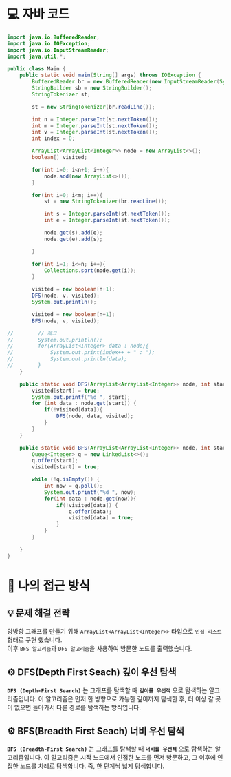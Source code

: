 <!-- 꾸미는데 있어 ChatGPT를 사용하였습니다. -->
# 💻 자바 코드
```java
import java.io.BufferedReader;
import java.io.IOException;
import java.io.InputStreamReader;
import java.util.*;

public class Main {
    public static void main(String[] args) throws IOException {
        BufferedReader br = new BufferedReader(new InputStreamReader(System.in));
        StringBuilder sb = new StringBuilder();
        StringTokenizer st;

        st = new StringTokenizer(br.readLine());

        int n = Integer.parseInt(st.nextToken());
        int m = Integer.parseInt(st.nextToken());
        int v = Integer.parseInt(st.nextToken());
        int index = 0;

        ArrayList<ArrayList<Integer>> node = new ArrayList<>();
        boolean[] visited;

        for(int i=0; i<n+1; i++){
            node.add(new ArrayList<>());
        }

        for(int i=0; i<m; i++){
            st = new StringTokenizer(br.readLine());

            int s = Integer.parseInt(st.nextToken());
            int e = Integer.parseInt(st.nextToken());

            node.get(s).add(e);
            node.get(e).add(s);

        }

        for(int i=1; i<=n; i++){
            Collections.sort(node.get(i));
        }

        visited = new boolean[n+1];
        DFS(node, v, visited);
        System.out.println();

        visited = new boolean[n+1];
        BFS(node, v, visited);

//        // 체크
//        System.out.println();
//        for(ArrayList<Integer> data : node){
//            System.out.print(index++ + " : ");
//            System.out.println(data);
//        }
    }

    public static void DFS(ArrayList<ArrayList<Integer>> node, int start, boolean[] visited){
        visited[start] = true;
        System.out.printf("%d ", start);
        for (int data : node.get(start)) {
            if(!visited[data]){
                DFS(node, data, visited);
            }
        }
    }

    public static void BFS(ArrayList<ArrayList<Integer>> node, int start, boolean[] visited){
        Queue<Integer> q = new LinkedList<>();
        q.offer(start);
        visited[start] = true;

        while (!q.isEmpty()) {
            int now = q.poll();
            System.out.printf("%d ", now);
            for(int data : node.get(now)){
                if(!visited[data]) {
                    q.offer(data);
                    visited[data] = true;
                }
            }
        }

    }
}
```

# 💭 나의 접근 방식

## 💡 문제 해결 전략
양방향 그래프를 만들기 위해 ``ArrayList<ArrayList<Integer>>`` 타입으로 ``인접 리스트`` 형태로 구현 했습니다.<br>
이후 ``BFS 알고리즘``과 ``DFS 알고리즘``을 사용하여 방문한 노드를 출력했습니다.

## ⚙️ DFS(Depth First Seach) 깊이 우선 탐색
**``DFS (Depth-First Search)``** 는 그래프를 탐색할 때 **``깊이를 우선적``** 으로 탐색하는 알고리즘입니다. 이 알고리즘은 먼저 한 방향으로 가능한 깊이까지 탐색한 후, 더 이상 갈 곳이 없으면 돌아가서 다른 경로를 탐색하는 방식입니다.

## ⚙️ BFS(Breadth First Seach) 너비 우선 탐색
**``BFS (Breadth-First Search)``** 는 그래프를 탐색할 때 **``너비를 우선적``** 으로 탐색하는 알고리즘입니다. 이 알고리즘은 시작 노드에서 인접한 노드를 먼저 방문하고, 그 이후에 인접한 노드를 차례로 탐색합니다. 즉, 한 단계씩 넓게 탐색합니다.